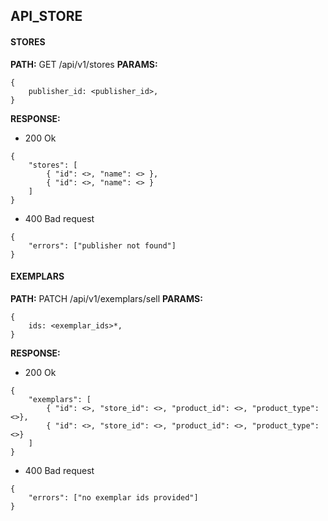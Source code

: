 ## API_STORE

#### STORES  
**PATH:** GET /api/v1/stores
**PARAMS:**

```
{  
    publisher_id: <publisher_id>,  
}  
```

**RESPONSE:**  

* 200 Ok
```
{
    "stores": [
        { "id": <>, "name": <> },
        { "id": <>, "name": <> }
    ]
}
```

* 400 Bad request
```
{
    "errors": ["publisher not found"]
}
```



#### EXEMPLARS
**PATH:** PATCH /api/v1/exemplars/sell
**PARAMS:**

```
{  
    ids: <exemplar_ids>*,  
}  
```

**RESPONSE:**  

* 200 Ok
```
{
    "exemplars": [
        { "id": <>, "store_id": <>, "product_id": <>, "product_type": <>},
        { "id": <>, "store_id": <>, "product_id": <>, "product_type": <>}
    ]
}
```

* 400 Bad request
```
{
    "errors": ["no exemplar ids provided"]
}
```
